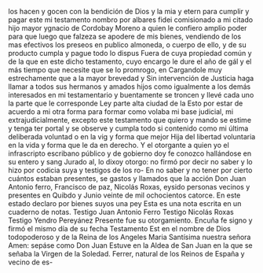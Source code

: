 los hacen y gocen con la bendición de Dios y la mia
y etern para cumplir y pagar este mi testamento nombro por
albares fidei comisionado a mi citado hijo mayor ygnacio de
Cordobay Moreno a quien le confiero amplio poder para que luego que falzeza se apodere de mis bienes, vendiendo de los mas efectivos los preseos en publico almoneda, o cuerpo de ello, y de su producto cumpla y pague todo lo dispus
Fuera de cuya propiedad común y de la que en este dicho testamento, cuyo encargo le dure el año de gál y el más tiempo que necesite que se lo promrogo, en Cargandole muy estrechamente que a la mayor brevedad y
Sin intervención de Justicia haga llamar a todos sus hermanos y amados hijos como igualmente a los demás interesados en mi testamentario y buentamente se troncen y llevé cada uno la parte que le corresponde
Ley parte alta ciudad de la
Esto por estar de acuerdo a mi otra forma para formar como volaba mi base judicial, mi extrajudicialmente, excepto este testamento que quiero y mando se estime y tenga ter portal y se observe y cumpla todo si contenido como mi última deliberada voluntad o en la vig y forma que mejor
Hija del libertad voluntaria en la vida y forma que le da en derecho. Y el otorgante a quien yo el infrascripto escribano público y de gobierno doy fe conozco hallándose en su entero y sang Jurado al, lo dixoy otorgo: no firmó por decir no saber y lo hizo por codicia suya y testigos de los ro-
En no saber y no tener por cierto cuántos estaban presentes, se gastos y llamados que la acción Don Juan Antonio ferro, Francisco de paz, Nicolás Roxas, eysido personas vecinos y presentes en Quibdo y Junio veinte de mil ochocientos catorce. En este estado declaro por bienes suyos una pey
Esta es una nota escrita en un cuaderno de notas.
Testigo Juan Antonio Ferro
Testigo Nicolás Roxas
Testigo Yendro Pereyánez
Presente fue su otorgamiento. Encuña fe signo y firmó el
mismo día de su fecha
Testamento
Est
en el nombre de Dios todopoderoso y de la Reina de los Angeles
Maria Santísima nuestra señora Amen: sepáse como Don Juan
Estuve en la Aldea de San Juan en la que se
señaba la Virgen de la Soledad.
Ferrer, natural de los Reinos de España y vecino de es-